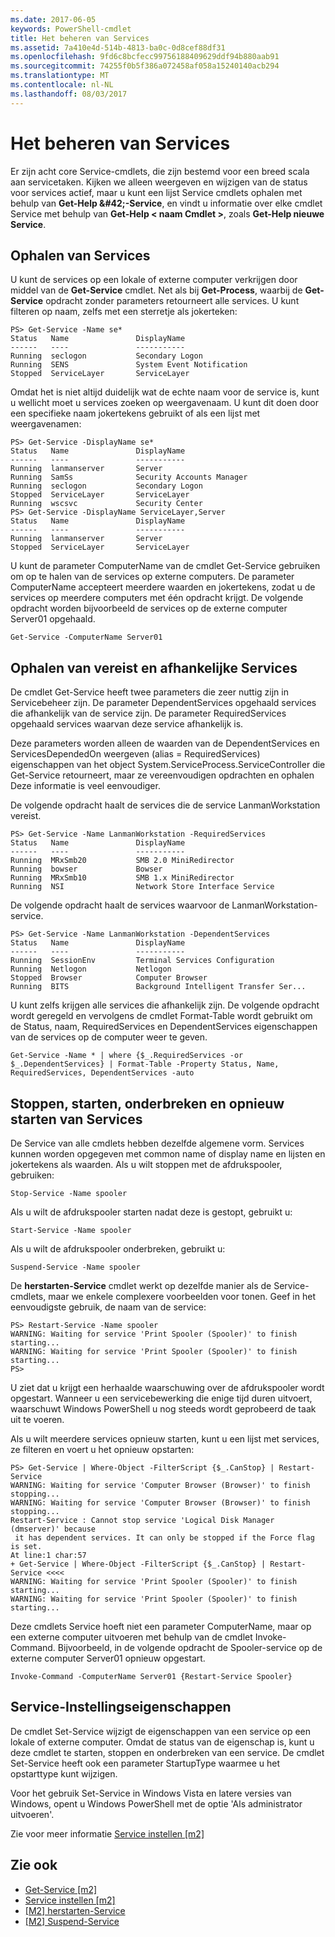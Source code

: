 ```yaml
---
ms.date: 2017-06-05
keywords: PowerShell-cmdlet
title: Het beheren van Services
ms.assetid: 7a410e4d-514b-4813-ba0c-0d8cef88df31
ms.openlocfilehash: 9fd6c8bcfecc99756188409629ddf94b880aab91
ms.sourcegitcommit: 74255f0b5f386a072458af058a15240140acb294
ms.translationtype: MT
ms.contentlocale: nl-NL
ms.lasthandoff: 08/03/2017
---
```

# <a name="managing-services"></a>Het beheren van Services
Er zijn acht core Service-cmdlets, die zijn bestemd voor een breed scala aan servicetaken. Kijken we alleen weergeven en wijzigen van de status voor services actief, maar u kunt een lijst Service cmdlets ophalen met behulp van **Get-Help \&#42;-Service**, en vindt u informatie over elke cmdlet Service met behulp van **Get-Help < naam Cmdlet >**, zoals **Get-Help nieuwe Service**.

## <a name="getting-services"></a>Ophalen van Services
U kunt de services op een lokale of externe computer verkrijgen door middel van de **Get-Service** cmdlet. Net als bij **Get-Process**, waarbij de **Get-Service** opdracht zonder parameters retourneert alle services. U kunt filteren op naam, zelfs met een sterretje als jokerteken:

```
PS> Get-Service -Name se*
Status   Name               DisplayName
------   ----               -----------
Running  seclogon           Secondary Logon
Running  SENS               System Event Notification
Stopped  ServiceLayer       ServiceLayer
```

Omdat het is niet altijd duidelijk wat de echte naam voor de service is, kunt u wellicht moet u services zoeken op weergavenaam. U kunt dit doen door een specifieke naam jokertekens gebruikt of als een lijst met weergavenamen:

```
PS> Get-Service -DisplayName se*
Status   Name               DisplayName
------   ----               -----------
Running  lanmanserver       Server
Running  SamSs              Security Accounts Manager
Running  seclogon           Secondary Logon
Stopped  ServiceLayer       ServiceLayer
Running  wscsvc             Security Center
PS> Get-Service -DisplayName ServiceLayer,Server
Status   Name               DisplayName
------   ----               -----------
Running  lanmanserver       Server
Stopped  ServiceLayer       ServiceLayer
```

U kunt de parameter ComputerName van de cmdlet Get-Service gebruiken om op te halen van de services op externe computers. De parameter ComputerName accepteert meerdere waarden en jokertekens, zodat u de services op meerdere computers met één opdracht krijgt. De volgende opdracht worden bijvoorbeeld de services op de externe computer Server01 opgehaald.

```
Get-Service -ComputerName Server01
```

## <a name="getting-required-and-dependent-services"></a>Ophalen van vereist en afhankelijke Services
De cmdlet Get-Service heeft twee parameters die zeer nuttig zijn in Servicebeheer zijn. De parameter DependentServices opgehaald services die afhankelijk van de service zijn. De parameter RequiredServices opgehaald services waarvan deze service afhankelijk is.

Deze parameters worden alleen de waarden van de DependentServices en ServicesDependedOn weergeven (alias = RequiredServices) eigenschappen van het object System.ServiceProcess.ServiceController die Get-Service retourneert, maar ze vereenvoudigen opdrachten en ophalen Deze informatie is veel eenvoudiger.

De volgende opdracht haalt de services die de service LanmanWorkstation vereist.

```
PS> Get-Service -Name LanmanWorkstation -RequiredServices
Status   Name               DisplayName
------   ----               -----------
Running  MRxSmb20           SMB 2.0 MiniRedirector
Running  bowser             Bowser
Running  MRxSmb10           SMB 1.x MiniRedirector
Running  NSI                Network Store Interface Service
```

De volgende opdracht haalt de services waarvoor de LanmanWorkstation-service.

```
PS> Get-Service -Name LanmanWorkstation -DependentServices
Status   Name               DisplayName
------   ----               -----------
Running  SessionEnv         Terminal Services Configuration
Running  Netlogon           Netlogon
Stopped  Browser            Computer Browser
Running  BITS               Background Intelligent Transfer Ser...
```

U kunt zelfs krijgen alle services die afhankelijk zijn. De volgende opdracht wordt geregeld en vervolgens de cmdlet Format-Table wordt gebruikt om de Status, naam, RequiredServices en DependentServices eigenschappen van de services op de computer weer te geven.

```
Get-Service -Name * | where {$_.RequiredServices -or $_.DependentServices} | Format-Table -Property Status, Name, RequiredServices, DependentServices -auto
```

## <a name="stopping-starting-suspending-and-restarting-services"></a>Stoppen, starten, onderbreken en opnieuw starten van Services
De Service van alle cmdlets hebben dezelfde algemene vorm. Services kunnen worden opgegeven met common name of display name en lijsten en jokertekens als waarden. Als u wilt stoppen met de afdrukspooler, gebruiken:

```
Stop-Service -Name spooler
```

Als u wilt de afdrukspooler starten nadat deze is gestopt, gebruikt u:

```
Start-Service -Name spooler
```

Als u wilt de afdrukspooler onderbreken, gebruikt u:

```
Suspend-Service -Name spooler
```

De **herstarten-Service** cmdlet werkt op dezelfde manier als de Service-cmdlets, maar we enkele complexere voorbeelden voor tonen. Geef in het eenvoudigste gebruik, de naam van de service:

```
PS> Restart-Service -Name spooler
WARNING: Waiting for service 'Print Spooler (Spooler)' to finish starting...
WARNING: Waiting for service 'Print Spooler (Spooler)' to finish starting...
PS>
```

U ziet dat u krijgt een herhaalde waarschuwing over de afdrukspooler wordt opgestart. Wanneer u een servicebewerking die enige tijd duren uitvoert, waarschuwt Windows PowerShell u nog steeds wordt geprobeerd de taak uit te voeren.

Als u wilt meerdere services opnieuw starten, kunt u een lijst met services, ze filteren en voert u het opnieuw opstarten:

```
PS> Get-Service | Where-Object -FilterScript {$_.CanStop} | Restart-Service
WARNING: Waiting for service 'Computer Browser (Browser)' to finish stopping...
WARNING: Waiting for service 'Computer Browser (Browser)' to finish stopping...
Restart-Service : Cannot stop service 'Logical Disk Manager (dmserver)' because
 it has dependent services. It can only be stopped if the Force flag is set.
At line:1 char:57
+ Get-Service | Where-Object -FilterScript {$_.CanStop} | Restart-Service <<<<
WARNING: Waiting for service 'Print Spooler (Spooler)' to finish starting...
WARNING: Waiting for service 'Print Spooler (Spooler)' to finish starting...
```

Deze cmdlets Service hoeft niet een parameter ComputerName, maar op een externe computer uitvoeren met behulp van de cmdlet Invoke-Command. Bijvoorbeeld, in de volgende opdracht de Spooler-service op de externe computer Server01 opnieuw opgestart.

```
Invoke-Command -ComputerName Server01 {Restart-Service Spooler}
```

## <a name="setting-service-properties"></a>Service-Instellingseigenschappen
De cmdlet Set-Service wijzigt de eigenschappen van een service op een lokale of externe computer. Omdat de status van de eigenschap is, kunt u deze cmdlet te starten, stoppen en onderbreken van een service. De cmdlet Set-Service heeft ook een parameter StartupType waarmee u het opstarttype kunt wijzigen.

Voor het gebruik Set-Service in Windows Vista en latere versies van Windows, opent u Windows PowerShell met de optie 'Als administrator uitvoeren'.

Zie voor meer informatie [Service instellen [m2]](https://technet.microsoft.com/en-us/library/b71e29ed-372b-4e32-a4b7-5eb6216e56c3)

## <a name="see-also"></a>Zie ook
- [Get-Service [m2]](https://technet.microsoft.com/en-us/library/0a09cb22-0a1c-4a79-9851-4e53075f9cf6)
- [Service instellen [m2]](https://technet.microsoft.com/en-us/library/b71e29ed-372b-4e32-a4b7-5eb6216e56c3)
- [[M2] herstarten-Service](https://technet.microsoft.com/en-us/library/45acf50d-2277-4523-baf7-ce7ced977d0f)
- [[M2] Suspend-Service](https://technet.microsoft.com/en-us/library/c8492b87-0e21-4faf-8054-3c83c2ec2826)

